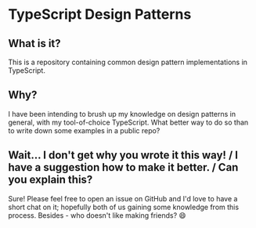 # TypeScript Design Patterns

## What is it?
This is a repository containing common design pattern implementations in TypeScript.

## Why?
I have been intending to brush up my knowledge on design patterns in general, with my tool-of-choice TypeScript. What better way to do so than to write down some examples in a public repo?

## Wait... I don't get why you wrote it this way! / I have a suggestion how to make it better. / Can you explain this?
Sure! Please feel free to open an issue on GitHub and I'd love to have a short chat on it; hopefully both of us gaining some knowledge from this process.
Besides - who doesn't like making friends? 😄